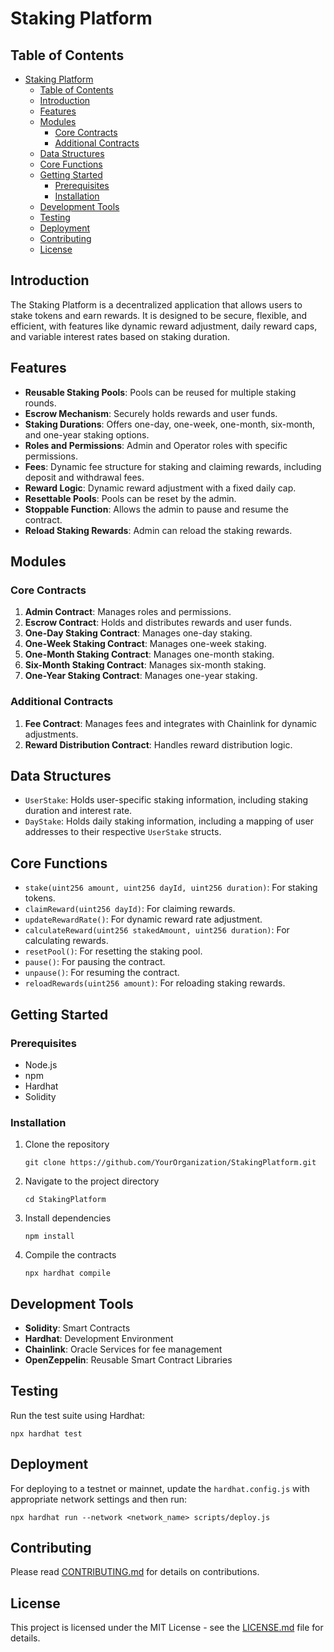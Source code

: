 # Staking Platform

## Table of Contents

- [Staking Platform](#staking-platform)
  - [Table of Contents](#table-of-contents)
  - [Introduction](#introduction)
  - [Features](#features)
  - [Modules](#modules)
    - [Core Contracts](#core-contracts)
    - [Additional Contracts](#additional-contracts)
  - [Data Structures](#data-structures)
  - [Core Functions](#core-functions)
  - [Getting Started](#getting-started)
    - [Prerequisites](#prerequisites)
    - [Installation](#installation)
  - [Development Tools](#development-tools)
  - [Testing](#testing)
  - [Deployment](#deployment)
  - [Contributing](#contributing)
  - [License](#license)

## Introduction

The Staking Platform is a decentralized application that allows users to stake tokens and earn rewards. It is designed to be secure, flexible, and efficient, with features like dynamic reward adjustment, daily reward caps, and variable interest rates based on staking duration.

## Features

- **Reusable Staking Pools**: Pools can be reused for multiple staking rounds.
- **Escrow Mechanism**: Securely holds rewards and user funds.
- **Staking Durations**: Offers one-day, one-week, one-month, six-month, and one-year staking options.
- **Roles and Permissions**: Admin and Operator roles with specific permissions.
- **Fees**: Dynamic fee structure for staking and claiming rewards, including deposit and withdrawal fees.
- **Reward Logic**: Dynamic reward adjustment with a fixed daily cap.
- **Resettable Pools**: Pools can be reset by the admin.
- **Stoppable Function**: Allows the admin to pause and resume the contract.
- **Reload Staking Rewards**: Admin can reload the staking rewards.

## Modules

### Core Contracts

1. **Admin Contract**: Manages roles and permissions.
2. **Escrow Contract**: Holds and distributes rewards and user funds.
3. **One-Day Staking Contract**: Manages one-day staking.
4. **One-Week Staking Contract**: Manages one-week staking.
5. **One-Month Staking Contract**: Manages one-month staking.
6. **Six-Month Staking Contract**: Manages six-month staking.
7. **One-Year Staking Contract**: Manages one-year staking.

### Additional Contracts

1. **Fee Contract**: Manages fees and integrates with Chainlink for dynamic adjustments.
2. **Reward Distribution Contract**: Handles reward distribution logic.

## Data Structures

- `UserStake`: Holds user-specific staking information, including staking duration and interest rate.
- `DayStake`: Holds daily staking information, including a mapping of user addresses to their respective `UserStake` structs.

## Core Functions

- `stake(uint256 amount, uint256 dayId, uint256 duration)`: For staking tokens.
- `claimReward(uint256 dayId)`: For claiming rewards.
- `updateRewardRate()`: For dynamic reward rate adjustment.
- `calculateReward(uint256 stakedAmount, uint256 duration)`: For calculating rewards.
- `resetPool()`: For resetting the staking pool.
- `pause()`: For pausing the contract.
- `unpause()`: For resuming the contract.
- `reloadRewards(uint256 amount)`: For reloading staking rewards.

## Getting Started

### Prerequisites

- Node.js
- npm
- Hardhat
- Solidity

### Installation

1. Clone the repository
   ```
   git clone https://github.com/YourOrganization/StakingPlatform.git
   ```
   
2. Navigate to the project directory
   ```
   cd StakingPlatform
   ```
   
3. Install dependencies
   ```
   npm install
   ```

4. Compile the contracts
   ```
   npx hardhat compile
   ```

## Development Tools

- **Solidity**: Smart Contracts
- **Hardhat**: Development Environment
- **Chainlink**: Oracle Services for fee management
- **OpenZeppelin**: Reusable Smart Contract Libraries

## Testing

Run the test suite using Hardhat:

```
npx hardhat test
```

## Deployment

For deploying to a testnet or mainnet, update the `hardhat.config.js` with appropriate network settings and then run:

```
npx hardhat run --network <network_name> scripts/deploy.js
```

## Contributing

Please read [CONTRIBUTING.md](CONTRIBUTING.md) for details on contributions.

## License

This project is licensed under the MIT License - see the [LICENSE.md](LICENSE.md) file for details.
